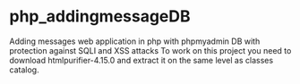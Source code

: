 # php_addingmessageDB
Adding messages web application in php with phpmyadmin DB with protection against SQLI and XSS attacks
To work on this project you need to download htmlpurifier-4.15.0 and extract it on the same level as classes catalog.

